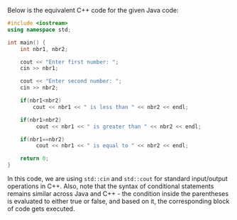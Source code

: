 Below is the equivalent C++ code for the given Java code: 

```cpp
#include <iostream>
using namespace std;

int main() {
    int nbr1, nbr2;

    cout << "Enter first number: ";
    cin >> nbr1;

    cout << "Enter second number: ";
    cin >> nbr2;

    if(nbr1<nbr2)
        cout << nbr1 << " is less than " << nbr2 << endl;

    if(nbr1>nbr2)
         cout << nbr1 << " is greater than " << nbr2 << endl;

    if(nbr1==nbr2)
         cout << nbr1 << " is equal to " << nbr2 << endl; 

    return 0;
}
```

In this code, we are using `std::cin` and `std::cout` for standard input/output operations in C++. Also, note that the syntax of conditional statements remains similar across Java and C++ - the condition inside the parentheses is evaluated to either true or false, and based on it, the corresponding block of code gets executed.
